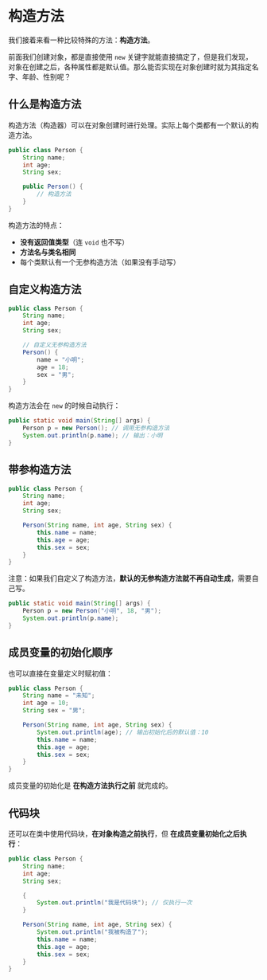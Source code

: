 
# 构造方法

我们接着来看一种比较特殊的方法：**构造方法**。

前面我们创建对象，都是直接使用 `new` 关键字就能直接搞定了，但是我们发现，对象在创建之后，各种属性都是默认值。那么能否实现在对象创建时就为其指定名字、年龄、性别呢？

## 什么是构造方法

构造方法（构造器）可以在对象创建时进行处理。实际上每个类都有一个默认的构造方法。

```java
public class Person {
    String name;
    int age;
    String sex;

    public Person() {
        // 构造方法
    }
}
```

构造方法的特点：
- **没有返回值类型**（连 `void` 也不写）
- **方法名与类名相同**
- 每个类默认有一个无参构造方法（如果没有手动写）

## 自定义构造方法

```java
public class Person {
    String name;
    int age;
    String sex;

    // 自定义无参构造方法
    Person() {
        name = "小明";
        age = 18;
        sex = "男";
    }
}
```

构造方法会在 `new` 的时候自动执行：

```java
public static void main(String[] args) {
    Person p = new Person(); // 调用无参构造方法
    System.out.println(p.name); // 输出：小明
}
```

## 带参构造方法

```java
public class Person {
    String name;
    int age;
    String sex;

    Person(String name, int age, String sex) {
        this.name = name;
        this.age = age;
        this.sex = sex;
    }
}
```

注意：如果我们自定义了构造方法，**默认的无参构造方法就不再自动生成**，需要自己写。

```java
public static void main(String[] args) {
    Person p = new Person("小明", 18, "男");
    System.out.println(p.name);
}
```

## 成员变量的初始化顺序

也可以直接在变量定义时赋初值：

```java
public class Person {
    String name = "未知";
    int age = 10;
    String sex = "男";

    Person(String name, int age, String sex) {
        System.out.println(age); // 输出初始化后的默认值：10
        this.name = name;
        this.age = age;
        this.sex = sex;
    }
}
```

成员变量的初始化是 **在构造方法执行之前** 就完成的。

## 代码块

还可以在类中使用代码块，**在对象构造之前执行**，但 **在成员变量初始化之后执行**：

```java
public class Person {
    String name;
    int age;
    String sex;

    {
        System.out.println("我是代码块"); // 仅执行一次
    }

    Person(String name, int age, String sex) {
        System.out.println("我被构造了");
        this.name = name;
        this.age = age;
        this.sex = sex;
    }
}
```
